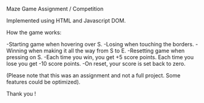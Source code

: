 Maze Game Assignment / Competition

Implemented using HTML and Javascript DOM.

How the game works:

-Starting game when hovering over S.
-Losing when touching the borders.
-Winning when making it all the way from S to E.
-Resetting game when pressing on S.
-Each time you win, you get +5 score points. Each time you lose you get -10 score points.
-On reset, your score is set back to zero. 

(Please note that this was an assignment and not a full project. Some features could be optimized).

Thank you !